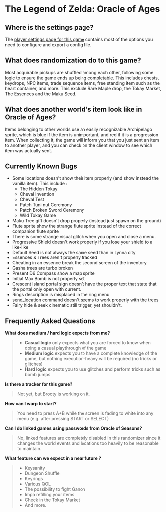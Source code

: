 # The Legend of Zelda: Oracle of Ages 

## Where is the settings page?

The [player settings page for this game](../player-settings) contains most of the options you need to 
configure and export a config file.

## What does randomization do to this game?

Most acquirable pickups are shuffled among each other, following some logic to ensure the game ends up being completable.
This includes chests, keydrops, NPC items, trade sequence items, free standing item such as the heart container, and more.
This exclude Rare Maple drop, the Tokay Market, The Essences and the Maku Seed.

## What does another world's item look like in Oracle of Ages?

Items belonging to other worlds use an easily recognizable Archipelago sprite, which is blue if the item is unimportant, and red if it is a progression item. When collecting it, the game will inform you that you just sent an item to another player, and you can check on the client window to see which item was actually sent.

## Currently Known Bugs

- Some locations doesn't show their item properly (and show instead the vanilla item). This include :
    - The Hidden Tokay
    - Cheval Invention
    - Cheval Test
    - Patch Tuni nut Ceremony
    - Patch Broken Sword Ceremony
    - Wild Tokay Game
- Maku Tree gift doesn't drop properly (instead just spawn on the ground)
- Flute sprite show the strange flute sprite instead of the correct companion flute sprite
- There is some strange visual glitch when you open and close a menu.
- Progressive Shield doesn't work properly if you lose your shield to a like-like
- Default Seed is not always the same seed than in Lynna city
- Essences & Trees aren't properly tracked
- Cheating in an essence break the second screen of the inventory
- Gasha trees are turbo broken
- Present D6 Compass show a map sprite
- Initial Max Bomb is not properly set
- Crescent Island portal sign doesn't have the proper text that state that the portal only open with current.
- Rings description is misplaced in the ring menu
- send_location command doesn't seems to work properly with the trees
- Fairy hide & seek cinematic still trigger, yet shouldn't.

## Frequently Asked Questions

**What does medium / hard logic expects from me?**

> - **Casual logic** only expects what you are forced to know when doing a casual playthrough of the game
> - **Medium logic** expects you to have a complete knowledge of the game, but nothing execution-heavy will be required (no tricks or glitches)
> - **Hard logic** expects you to use glitches and perform tricks such as bomb jumps

**Is there a tracker for this game?**

> Not yet, but Brooty is working on it.

**How can I warp to start?**

> You need to press A+B while the screen is fading to white into any menu (e.g. after pressing START or SELECT)

**Can I do linked games using passwords from Oracle of Seasons?**

> No, linked features are completely disabled in this randomizer since it changes the world events and locations too heavily to be reasonable to maintain.

**What feature can we expect in a near future ?**

> - Keysanity
> - Dungeon Shuffle
> - Keyrings
> - Various QOL
> - The possibility to fight Ganon
> - Impa refilling your items
> - Check in the Tokay Market
> - And more.
